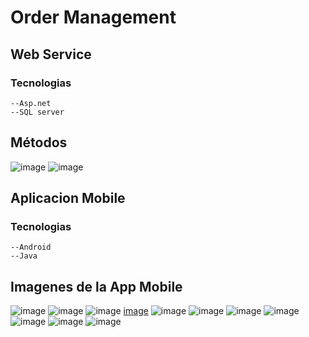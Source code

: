 # Order Management

## Web Service



### Tecnologias

```
--Asp.net
--SQL server
```

## Métodos
![image](https://user-images.githubusercontent.com/38332341/131113291-33dab6ed-1f72-4cda-941e-5ca02094c7cd.png)
![image](https://user-images.githubusercontent.com/38332341/131113563-a4ddaa36-c620-4c4a-897d-2b6ccd3e2a7d.png)


## Aplicacion Mobile
### Tecnologias

```
--Android 
--Java
```

## Imagenes de la App Mobile
![image](https://user-images.githubusercontent.com/38332341/131114196-06abfd88-7264-46a6-962c-d62892531cc5.png)
![image](https://user-images.githubusercontent.com/38332341/131114391-62368c65-f4c8-4827-ae1a-b3f3cca5bda2.png)
![image](https://user-images.githubusercontent.com/38332341/131114625-25b6e9a4-9ce4-436f-bbda-497032d92ad5.png)
[image](https://user-images.githubusercontent.com/38332341/131114721-75280558-7282-4ad2-9892-0c6ddccd1d3a.png)
![image](https://user-images.githubusercontent.com/38332341/131114825-8372e580-9100-443e-9135-4e448df888d8.png)
![image](https://user-images.githubusercontent.com/38332341/131114914-3794cc65-6703-4afe-b22d-99b60d0cd8b6.png)
![image](https://user-images.githubusercontent.com/38332341/131114960-dcd4208e-c8fa-4c87-8573-5d85fd60f193.png)
![image](https://user-images.githubusercontent.com/38332341/131115003-b69f6577-68b4-45d8-bc42-9d9625efece7.png)
![image](https://user-images.githubusercontent.com/38332341/131115031-9d4c7b4c-21b7-4afa-b5e2-f499fbbc42d1.png)
![image](https://user-images.githubusercontent.com/38332341/131115077-b153600b-d634-4ac7-a3ef-8e4a733ab316.png)
![image](https://user-images.githubusercontent.com/38332341/131115109-b02752fe-b07d-4bd4-8150-3beb7c080c31.png)

